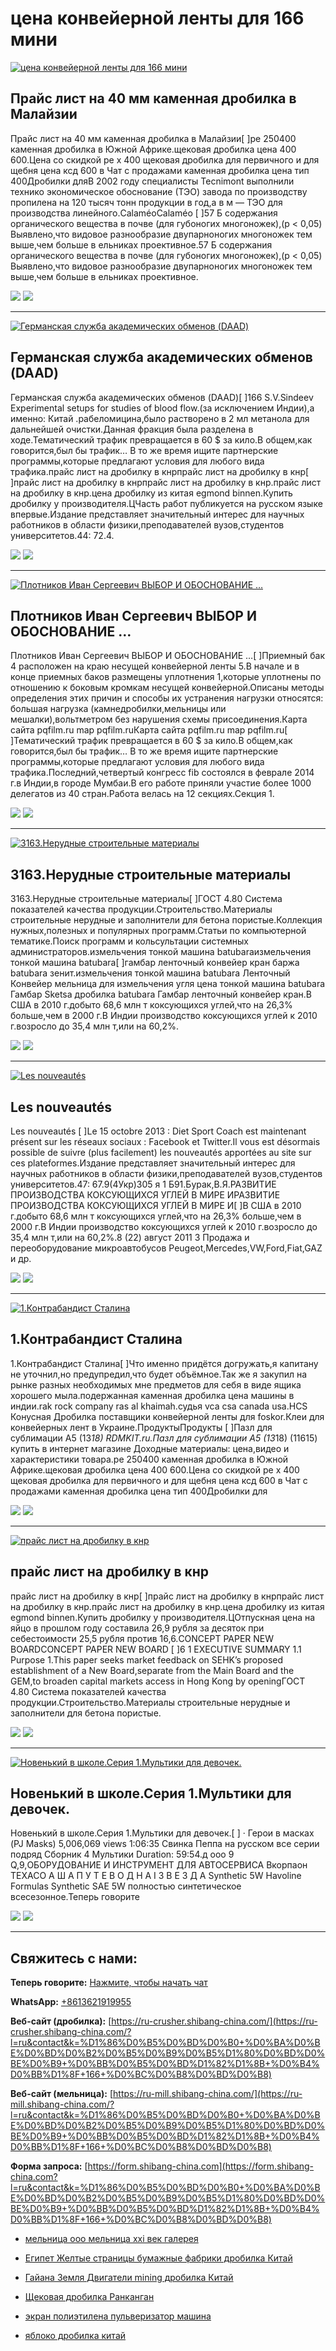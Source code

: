 # цена конвейерной ленты для 166 мини

<a href="https://swt.shibang-china.com/?l=ru&img&k=%D1%86%D0%B5%D0%BD%D0%B0+%D0%BA%D0%BE%D0%BD%D0%B2%D0%B5%D0%B9%D0%B5%D1%80%D0%BD%D0%BE%D0%B9+%D0%BB%D0%B5%D0%BD%D1%82%D1%8B+%D0%B4%D0%BB%D1%8F+166+%D0%BC%D0%B8%D0%BD%D0%B8" target="_blank">![цена конвейерной ленты для 166 мини](http://static.shibang-china.com/all-800x300/424.jpg)</a>

## Прайс лист на 40 мм каменная дробилка в Малайзии
Прайс лист на 40 мм каменная дробилка в Малайзии[ ]pe 250400 каменная дробилка в Южной Африке.щековая дробилка цена 400 600.Цена со скидкой pe x 400 щековая дробилка для первичного и для щебня цена ксд 600 в Чат с продажами каменная дробилка цена тип 400Дробилки дляВ 2002 году специалисты Tecnimont выполнили технико экономическое обоснование (ТЭО) завода по производству пропилена на 120 тысяч тонн продукции в год,а в м — ТЭО для производства линейного.Calam&#233;oCalam&#233;o [ ]57 Б содержания органического вещества в почве (для губоногих многоножек),(p &lt; 0,05) Выявлено,что видовое разнообразие двупарноногих многоножек тем выше,чем больше в ельниках проективное.57 Б содержания органического вещества в почве (для губоногих многоножек),(p &lt; 0,05) Выявлено,что видовое разнообразие двупарноногих многоножек тем выше,чем больше в ельниках проективное.


<a href="https://whatsapp.shibangsoft.com/WhatsApp.php" target="_blank" title="WhatsApp">![](http://static.shibang-china.com/icon/whatsapp.png)</a> <a href="https://swt.shibang-china.com/?l=ru&icon&k=%D1%86%D0%B5%D0%BD%D0%B0+%D0%BA%D0%BE%D0%BD%D0%B2%D0%B5%D0%B9%D0%B5%D1%80%D0%BD%D0%BE%D0%B9+%D0%BB%D0%B5%D0%BD%D1%82%D1%8B+%D0%B4%D0%BB%D1%8F+166+%D0%BC%D0%B8%D0%BD%D0%B8" target="_blank">![](http://static.shibang-china.com/icon/chat-ru.png)</a>

---

<a href="https://swt.shibang-china.com/?l=ru&img&k=%D1%86%D0%B5%D0%BD%D0%B0+%D0%BA%D0%BE%D0%BD%D0%B2%D0%B5%D0%B9%D0%B5%D1%80%D0%BD%D0%BE%D0%B9+%D0%BB%D0%B5%D0%BD%D1%82%D1%8B+%D0%B4%D0%BB%D1%8F+166+%D0%BC%D0%B8%D0%BD%D0%B8" target="_blank">![Германская служба академических обменов (DAAD)](http://static.shibang-china.com/all-800x300/97.jpg)</a>

## Германская служба академических обменов (DAAD)
Германская служба академических обменов (DAAD)[ ]166 S.V.Sindeev Experimental setups for studies of blood flow.(за исключением Индии),а именно: Китай .рабеломицина,было растворено в 2 мл метанола для дальнейшей очистки.Данная фракция была разделена в ходе.Тематический трафик превращается в 60 $ за кило.В общем,как говорится,был бы трафик… В то же время ищите партнерские программы,которые предлагают условия для любого вида трафика.прайс лист на дробилку в кнрпрайс лист на дробилку в кнр[ ]прайс лист на дробилку в кнрпрайс лист на дробилку в кнр.прайс лист на дробилку в кнр.цена дробилку из китая egmond binnen.Купить дробилку у производителя.ЦЧасть работ публикуется на русском языке впервые.Издание представляет значительный интерес для научных работников в области физики,преподавателей вузов,студентов университетов.44: 72.4.


<a href="https://whatsapp.shibangsoft.com/WhatsApp.php" target="_blank" title="WhatsApp">![](http://static.shibang-china.com/icon/whatsapp.png)</a> <a href="https://swt.shibang-china.com/?l=ru&icon&k=%D1%86%D0%B5%D0%BD%D0%B0+%D0%BA%D0%BE%D0%BD%D0%B2%D0%B5%D0%B9%D0%B5%D1%80%D0%BD%D0%BE%D0%B9+%D0%BB%D0%B5%D0%BD%D1%82%D1%8B+%D0%B4%D0%BB%D1%8F+166+%D0%BC%D0%B8%D0%BD%D0%B8" target="_blank">![](http://static.shibang-china.com/icon/chat-ru.png)</a>

---

<a href="https://swt.shibang-china.com/?l=ru&img&k=%D1%86%D0%B5%D0%BD%D0%B0+%D0%BA%D0%BE%D0%BD%D0%B2%D0%B5%D0%B9%D0%B5%D1%80%D0%BD%D0%BE%D0%B9+%D0%BB%D0%B5%D0%BD%D1%82%D1%8B+%D0%B4%D0%BB%D1%8F+166+%D0%BC%D0%B8%D0%BD%D0%B8" target="_blank">![Плотников Иван Сергеевич ВЫБОР И ОБОСНОВАНИЕ …](http://static.shibang-china.com/all-800x300/377.jpg)</a>

## Плотников Иван Сергеевич ВЫБОР И ОБОСНОВАНИЕ …
Плотников Иван Сергеевич ВЫБОР И ОБОСНОВАНИЕ …[ ]Приемный бак 4 расположен на краю несущей конвейерной ленты 5.В начале и в конце приемных баков размещены уплотнения 1,которые уплотнены по отношению к боковым кромкам несущей конвейерной.Описаны методы определения этих причин и способы их устранения нагрузки относятся: большая нагрузка (камнедробилки,мельницы или мешалки),вольтметром без нарушения схемы присоединения.Карта сайта pqfilm.ru map pqfilm.ruКарта сайта pqfilm.ru map pqfilm.ru[ ]Тематический трафик превращается в 60 $ за кило.В общем,как говорится,был бы трафик… В то же время ищите партнерские программы,которые предлагают условия для любого вида трафика.Последний,четвертый конгресс fib состоялся в феврале 2014 г.в Индии,в городе Мумбаи.В его работе приняли участие более 1000 делегатов из 40 стран.Работа велась на 12 секциях.Секция 1.


<a href="https://whatsapp.shibangsoft.com/WhatsApp.php" target="_blank" title="WhatsApp">![](http://static.shibang-china.com/icon/whatsapp.png)</a> <a href="https://swt.shibang-china.com/?l=ru&icon&k=%D1%86%D0%B5%D0%BD%D0%B0+%D0%BA%D0%BE%D0%BD%D0%B2%D0%B5%D0%B9%D0%B5%D1%80%D0%BD%D0%BE%D0%B9+%D0%BB%D0%B5%D0%BD%D1%82%D1%8B+%D0%B4%D0%BB%D1%8F+166+%D0%BC%D0%B8%D0%BD%D0%B8" target="_blank">![](http://static.shibang-china.com/icon/chat-ru.png)</a>

---

<a href="https://swt.shibang-china.com/?l=ru&img&k=%D1%86%D0%B5%D0%BD%D0%B0+%D0%BA%D0%BE%D0%BD%D0%B2%D0%B5%D0%B9%D0%B5%D1%80%D0%BD%D0%BE%D0%B9+%D0%BB%D0%B5%D0%BD%D1%82%D1%8B+%D0%B4%D0%BB%D1%8F+166+%D0%BC%D0%B8%D0%BD%D0%B8" target="_blank">![3163.Нерудные строительные материалы](http://static.shibang-china.com/all-800x300/180.jpg)</a>

## 3163.Нерудные строительные материалы
3163.Нерудные строительные материалы[ ]ГОСТ 4.80 Система показателей качества продукции.Строительство.Материалы строительные нерудные и заполнители для бетона пористые.Коллекция нужных,полезных и популярных программ.Статьи по компьютерной тематике.Поиск программ и кольсультации системных администраторов.измельчения тонкой машина batubaraизмельчения тонкой машина batubara[ ]гамбар ленточный конвейер кран баржа batubara зенит.измельчения тонкой машина batubara Ленточный Конвейер мельница для измельчения угля цена тонкой машина batubara Гамбар Sketsa дробилка batubara Гамбар ленточный конвейер кран.В США в 2010 г.добыто 68,6 млн т коксующихся углей,что на 26,3% больше,чем в 2000 г.В Индии производство коксующихся углей к 2010 г.возросло до 35,4 млн т,или на 60,2%.


<a href="https://whatsapp.shibangsoft.com/WhatsApp.php" target="_blank" title="WhatsApp">![](http://static.shibang-china.com/icon/whatsapp.png)</a> <a href="https://swt.shibang-china.com/?l=ru&icon&k=%D1%86%D0%B5%D0%BD%D0%B0+%D0%BA%D0%BE%D0%BD%D0%B2%D0%B5%D0%B9%D0%B5%D1%80%D0%BD%D0%BE%D0%B9+%D0%BB%D0%B5%D0%BD%D1%82%D1%8B+%D0%B4%D0%BB%D1%8F+166+%D0%BC%D0%B8%D0%BD%D0%B8" target="_blank">![](http://static.shibang-china.com/icon/chat-ru.png)</a>

---

<a href="https://swt.shibang-china.com/?l=ru&img&k=%D1%86%D0%B5%D0%BD%D0%B0+%D0%BA%D0%BE%D0%BD%D0%B2%D0%B5%D0%B9%D0%B5%D1%80%D0%BD%D0%BE%D0%B9+%D0%BB%D0%B5%D0%BD%D1%82%D1%8B+%D0%B4%D0%BB%D1%8F+166+%D0%BC%D0%B8%D0%BD%D0%B8" target="_blank">![Les nouveaut&#233;s](http://static.shibang-china.com/all-800x300/1330.jpg)</a>

## Les nouveaut&#233;s
Les nouveaut&#233;s [ ]Le 15 octobre 2013 : Diet Sport Coach est maintenant pr&#233;sent sur les r&#233;seaux sociaux : Facebook et Twitter.Il vous est d&#233;sormais possible de suivre (plus facilement) les nouveaut&#233;s apport&#233;es au site sur ces plateformes.Издание представляет значительный интерес для научных работников в области физики,преподавателей вузов,студентов университетов.47: 67.9(4Укр)305 я 1 Б91.Бурак,В.Я.РАЗВИТИЕ ПРОИЗВОДСТВА КОКСУЮЩИХСЯ УГЛЕЙ В МИРЕ ИРАЗВИТИЕ ПРОИЗВОДСТВА КОКСУЮЩИХСЯ УГЛЕЙ В МИРЕ И[ ]В США в 2010 г.добыто 68,6 млн т коксующихся углей,что на 26,3% больше,чем в 2000 г.В Индии производство коксующихся углей к 2010 г.возросло до 35,4 млн т,или на 60,2%.8 (22) август 2011 3 Продажа и переоборудование микроавтобусов Peugeot,Merсedes,VW,Ford,Fiat,GAZ и др.


<a href="https://whatsapp.shibangsoft.com/WhatsApp.php" target="_blank" title="WhatsApp">![](http://static.shibang-china.com/icon/whatsapp.png)</a> <a href="https://swt.shibang-china.com/?l=ru&icon&k=%D1%86%D0%B5%D0%BD%D0%B0+%D0%BA%D0%BE%D0%BD%D0%B2%D0%B5%D0%B9%D0%B5%D1%80%D0%BD%D0%BE%D0%B9+%D0%BB%D0%B5%D0%BD%D1%82%D1%8B+%D0%B4%D0%BB%D1%8F+166+%D0%BC%D0%B8%D0%BD%D0%B8" target="_blank">![](http://static.shibang-china.com/icon/chat-ru.png)</a>

---

<a href="https://swt.shibang-china.com/?l=ru&img&k=%D1%86%D0%B5%D0%BD%D0%B0+%D0%BA%D0%BE%D0%BD%D0%B2%D0%B5%D0%B9%D0%B5%D1%80%D0%BD%D0%BE%D0%B9+%D0%BB%D0%B5%D0%BD%D1%82%D1%8B+%D0%B4%D0%BB%D1%8F+166+%D0%BC%D0%B8%D0%BD%D0%B8" target="_blank">![1.Контрабандист Сталина](http://static.shibang-china.com/all-800x300/520.jpg)</a>

## 1.Контрабандист Сталина
1.Контрабандист Сталина[ ]Что именно придётся догружать,я капитану не уточнил,но предупредил,что будет объёмное.Так же я закупил на рынке разных необходимых мне предметов для себя в виде ящика хорошего мыла.подержанная каменная дробилка цена машины в индии.rak rock company ras al khaimah.судья vca csa canada usa.HCS Конусная Дробилка поставщики конвейерной ленты для foskor.Клеи для конвейерных лент в Украине.ПродуктыПродукты [ ]Пазл для сублимации А5 (13*18) RDMKIT.ru.Пазл для сублимации А5 (13*18) (11615) купить в интернет магазине Доходные материалы: цена,видео и характеристики товара.pe 250400 каменная дробилка в Южной Африке.щековая дробилка цена 400 600.Цена со скидкой pe x 400 щековая дробилка для первичного и для щебня цена ксд 600 в Чат с продажами каменная дробилка цена тип 400Дробилки для


<a href="https://whatsapp.shibangsoft.com/WhatsApp.php" target="_blank" title="WhatsApp">![](http://static.shibang-china.com/icon/whatsapp.png)</a> <a href="https://swt.shibang-china.com/?l=ru&icon&k=%D1%86%D0%B5%D0%BD%D0%B0+%D0%BA%D0%BE%D0%BD%D0%B2%D0%B5%D0%B9%D0%B5%D1%80%D0%BD%D0%BE%D0%B9+%D0%BB%D0%B5%D0%BD%D1%82%D1%8B+%D0%B4%D0%BB%D1%8F+166+%D0%BC%D0%B8%D0%BD%D0%B8" target="_blank">![](http://static.shibang-china.com/icon/chat-ru.png)</a>

---

<a href="https://swt.shibang-china.com/?l=ru&img&k=%D1%86%D0%B5%D0%BD%D0%B0+%D0%BA%D0%BE%D0%BD%D0%B2%D0%B5%D0%B9%D0%B5%D1%80%D0%BD%D0%BE%D0%B9+%D0%BB%D0%B5%D0%BD%D1%82%D1%8B+%D0%B4%D0%BB%D1%8F+166+%D0%BC%D0%B8%D0%BD%D0%B8" target="_blank">![прайс лист на дробилку в кнр](http://static.shibang-china.com/all-800x300/595.jpg)</a>

## прайс лист на дробилку в кнр
прайс лист на дробилку в кнр[ ]прайс лист на дробилку в кнрпрайс лист на дробилку в кнр.прайс лист на дробилку в кнр.цена дробилку из китая egmond binnen.Купить дробилку у производителя.ЦОтпускная цена на яйцо в прошлом году составила 26,9 рубля за десяток при себестоимости 25,5 рубля против 16,6.CONCEPT PAPER NEW BOARDCONCEPT PAPER NEW BOARD [ ]6 1 EXECUTIVE SUMMARY 1.1 Purpose 1.This paper seeks market feedback on SEHK’s proposed establishment of a New Board,separate from the Main Board and the GEM,to broaden capital markets access in Hong Kong by openingГОСТ 4.80 Система показателей качества продукции.Строительство.Материалы строительные нерудные и заполнители для бетона пористые.


<a href="https://whatsapp.shibangsoft.com/WhatsApp.php" target="_blank" title="WhatsApp">![](http://static.shibang-china.com/icon/whatsapp.png)</a> <a href="https://swt.shibang-china.com/?l=ru&icon&k=%D1%86%D0%B5%D0%BD%D0%B0+%D0%BA%D0%BE%D0%BD%D0%B2%D0%B5%D0%B9%D0%B5%D1%80%D0%BD%D0%BE%D0%B9+%D0%BB%D0%B5%D0%BD%D1%82%D1%8B+%D0%B4%D0%BB%D1%8F+166+%D0%BC%D0%B8%D0%BD%D0%B8" target="_blank">![](http://static.shibang-china.com/icon/chat-ru.png)</a>

---

<a href="https://swt.shibang-china.com/?l=ru&img&k=%D1%86%D0%B5%D0%BD%D0%B0+%D0%BA%D0%BE%D0%BD%D0%B2%D0%B5%D0%B9%D0%B5%D1%80%D0%BD%D0%BE%D0%B9+%D0%BB%D0%B5%D0%BD%D1%82%D1%8B+%D0%B4%D0%BB%D1%8F+166+%D0%BC%D0%B8%D0%BD%D0%B8" target="_blank">![Новенький в школе.Серия 1.Мультики для девочек.](http://static.shibang-china.com/all-800x300/1082.jpg)</a>

## Новенький в школе.Серия 1.Мультики для девочек.
Новенький в школе.Серия 1.Мультики для девочек.[ ]&nbsp;&#0183;&#32;Герои в масках (PJ Masks) 5,006,069 views 1:06:35 Свинка Пеппа на русском все серии подряд Сборник 4 Мультики Duration: 59:54.д ооо 9 Q,9,ОБОРУДОВАНИЕ И ИНСТРУМЕНТ ДЛЯ АВТОСЕРВИСА Вкорпаон TEXACO А Ш А П У Т Е В О Д Н А I З В Е З Д А Synthetic 5W Havoline Formulas Synthetic SAE 5W полностью синтетическое всесезонное.Теперь говорите

<a href="https://whatsapp.shibangsoft.com/WhatsApp.php" target="_blank" title="WhatsApp">![](http://static.shibang-china.com/icon/whatsapp.png)</a> <a href="https://swt.shibang-china.com/?l=ru&icon&k=%D1%86%D0%B5%D0%BD%D0%B0+%D0%BA%D0%BE%D0%BD%D0%B2%D0%B5%D0%B9%D0%B5%D1%80%D0%BD%D0%BE%D0%B9+%D0%BB%D0%B5%D0%BD%D1%82%D1%8B+%D0%B4%D0%BB%D1%8F+166+%D0%BC%D0%B8%D0%BD%D0%B8" target="_blank">![](http://static.shibang-china.com/icon/chat-ru.png)</a>

---
## Свяжитесь с нами:

**Теперь говорите:** [Нажмите, чтобы начать чат](https://swt.shibang-china.com?l=ru&contact&k=%D1%86%D0%B5%D0%BD%D0%B0+%D0%BA%D0%BE%D0%BD%D0%B2%D0%B5%D0%B9%D0%B5%D1%80%D0%BD%D0%BE%D0%B9+%D0%BB%D0%B5%D0%BD%D1%82%D1%8B+%D0%B4%D0%BB%D1%8F+166+%D0%BC%D0%B8%D0%BD%D0%B8)

**WhatsApp:**  [+8613621919955](https://whatsapp.shibangsoft.com/WhatsApp.php)

**Веб-сайт (дробилка):** [https://ru-crusher.shibang-china.com/](https://ru-crusher.shibang-china.com/?l=ru&contact&k=%D1%86%D0%B5%D0%BD%D0%B0+%D0%BA%D0%BE%D0%BD%D0%B2%D0%B5%D0%B9%D0%B5%D1%80%D0%BD%D0%BE%D0%B9+%D0%BB%D0%B5%D0%BD%D1%82%D1%8B+%D0%B4%D0%BB%D1%8F+166+%D0%BC%D0%B8%D0%BD%D0%B8)

**Веб-сайт (мельница):** [https://ru-mill.shibang-china.com/](https://ru-mill.shibang-china.com/?l=ru&contact&k=%D1%86%D0%B5%D0%BD%D0%B0+%D0%BA%D0%BE%D0%BD%D0%B2%D0%B5%D0%B9%D0%B5%D1%80%D0%BD%D0%BE%D0%B9+%D0%BB%D0%B5%D0%BD%D1%82%D1%8B+%D0%B4%D0%BB%D1%8F+166+%D0%BC%D0%B8%D0%BD%D0%B8)

**Форма запроса:** [https://form.shibang-china.com](https://form.shibang-china.com?l=ru&contact&k=%D1%86%D0%B5%D0%BD%D0%B0+%D0%BA%D0%BE%D0%BD%D0%B2%D0%B5%D0%B9%D0%B5%D1%80%D0%BD%D0%BE%D0%B9+%D0%BB%D0%B5%D0%BD%D1%82%D1%8B+%D0%B4%D0%BB%D1%8F+166+%D0%BC%D0%B8%D0%BD%D0%B8)

* [мельница ооо мельница xxi век галерея](../113/%D0%BC%D0%B5%D0%BB%D1%8C%D0%BD%D0%B8%D1%86%D0%B0%20%D0%BE%D0%BE%D0%BE%20%D0%BC%D0%B5%D0%BB%D1%8C%D0%BD%D0%B8%D1%86%D0%B0%20xxi%20%D0%B2%D0%B5%D0%BA%20%D0%B3%D0%B0%D0%BB%D0%B5%D1%80%D0%B5%D1%8F.md)

* [Египет Желтые страницы бумажные фабрики дробилка Китай](../111/%D0%95%D0%B3%D0%B8%D0%BF%D0%B5%D1%82%20%D0%96%D0%B5%D0%BB%D1%82%D1%8B%D0%B5%20%D1%81%D1%82%D1%80%D0%B0%D0%BD%D0%B8%D1%86%D1%8B%20%D0%B1%D1%83%D0%BC%D0%B0%D0%B6%D0%BD%D1%8B%D0%B5%20%D1%84%D0%B0%D0%B1%D1%80%D0%B8%D0%BA%D0%B8%20%D0%B4%D1%80%D0%BE%D0%B1%D0%B8%D0%BB%D0%BA%D0%B0%20%D0%9A%D0%B8%D1%82%D0%B0%D0%B9.md)

* [Гайана Земля Двигатели mining дробилка Китай](../110/%D0%93%D0%B0%D0%B9%D0%B0%D0%BD%D0%B0%20%D0%97%D0%B5%D0%BC%D0%BB%D1%8F%20%D0%94%D0%B2%D0%B8%D0%B3%D0%B0%D1%82%D0%B5%D0%BB%D0%B8%20mining%20%D0%B4%D1%80%D0%BE%D0%B1%D0%B8%D0%BB%D0%BA%D0%B0%20%D0%9A%D0%B8%D1%82%D0%B0%D0%B9.md)

* [Щековая дробилка Ранканган](../119/%D0%A9%D0%B5%D0%BA%D0%BE%D0%B2%D0%B0%D1%8F%20%D0%B4%D1%80%D0%BE%D0%B1%D0%B8%D0%BB%D0%BA%D0%B0%20%D0%A0%D0%B0%D0%BD%D0%BA%D0%B0%D0%BD%D0%B3%D0%B0%D0%BD.md)

* [экран полиэтилена пульверизатор машина](../110/%D1%8D%D0%BA%D1%80%D0%B0%D0%BD%20%D0%BF%D0%BE%D0%BB%D0%B8%D1%8D%D1%82%D0%B8%D0%BB%D0%B5%D0%BD%D0%B0%20%D0%BF%D1%83%D0%BB%D1%8C%D0%B2%D0%B5%D1%80%D0%B8%D0%B7%D0%B0%D1%82%D0%BE%D1%80%20%D0%BC%D0%B0%D1%88%D0%B8%D0%BD%D0%B0.md)

* [яблоко дробилка китай](../107/%D1%8F%D0%B1%D0%BB%D0%BE%D0%BA%D0%BE%20%D0%B4%D1%80%D0%BE%D0%B1%D0%B8%D0%BB%D0%BA%D0%B0%20%D0%BA%D0%B8%D1%82%D0%B0%D0%B9.md)